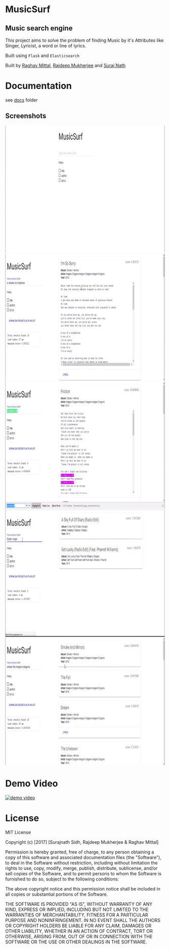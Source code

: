 # MusicSurf
## Music search engine

This project aims to solve the problem of finding Music by it's Attributes 
like Singer, Lyricist, a word or line of lyrics.

Built using `Flask` and `Elasticsearch`

Built by [Raghav Mittal](https://github.com/raghavmittal101), [Rajdeep Mukherjee](https://github.com/RiflerRick) and [Suraj Nath](https://github.com/electron0zero)

# Documentation
see [docs](docs) folder

## Screenshots

<p align="center">
<img src="Screenshots/1.png" height="400">
<img src="Screenshots/3.png" height="400">
<img src="Screenshots/4.png" height="400">
<img src="Screenshots/5.png" height="400">
<img src="Screenshots/2.png" height="400">
</p>

# Demo Video
[![demo video](http://img.youtube.com/vi/TkRxzKUXKuU/0.jpg)](http://www.youtube.com/watch?v=TkRxzKUXKuU)

# License

MIT License

Copyright (c) [2017] [Surajnath Sidh, Rajdeep Mukherjee & Raghav Mittal]

Permission is hereby granted, free of charge, to any person obtaining a copy
of this software and associated documentation files (the "Software"), to deal
in the Software without restriction, including without limitation the rights
to use, copy, modify, merge, publish, distribute, sublicense, and/or sell
copies of the Software, and to permit persons to whom the Software is
furnished to do so, subject to the following conditions:

The above copyright notice and this permission notice shall be included in all
copies or substantial portions of the Software.

THE SOFTWARE IS PROVIDED "AS IS", WITHOUT WARRANTY OF ANY KIND, EXPRESS OR
IMPLIED, INCLUDING BUT NOT LIMITED TO THE WARRANTIES OF MERCHANTABILITY,
FITNESS FOR A PARTICULAR PURPOSE AND NONINFRINGEMENT. IN NO EVENT SHALL THE
AUTHORS OR COPYRIGHT HOLDERS BE LIABLE FOR ANY CLAIM, DAMAGES OR OTHER
LIABILITY, WHETHER IN AN ACTION OF CONTRACT, TORT OR OTHERWISE, ARISING FROM,
OUT OF OR IN CONNECTION WITH THE SOFTWARE OR THE USE OR OTHER DEALINGS IN THE
SOFTWARE.
